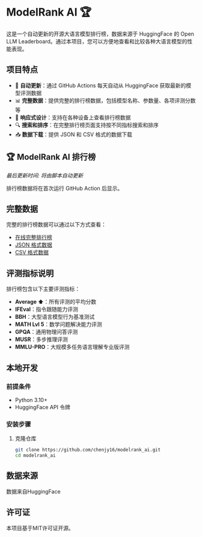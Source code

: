 # ModelRank AI 🏆

这是一个自动更新的开源大语言模型排行榜，数据来源于 HuggingFace 的 Open LLM Leaderboard。通过本项目，您可以方便地查看和比较各种大语言模型的性能表现。

## 项目特点

- 🔄 **自动更新**：通过 GitHub Actions 每天自动从 HuggingFace 获取最新的模型评测数据
- 📊 **完整数据**：提供完整的排行榜数据，包括模型名称、参数量、各项评测分数等
- 📱 **响应式设计**：支持在各种设备上查看排行榜数据
- 🔍 **搜索和排序**：在完整排行榜页面支持按不同指标搜索和排序
- 📥 **数据下载**：提供 JSON 和 CSV 格式的数据下载

## 🏆 ModelRank AI 排行榜

*最后更新时间: 将由脚本自动更新*

排行榜数据将在首次运行 GitHub Action 后显示。

## 完整数据

完整的排行榜数据可以通过以下方式查看：

- [在线完整排行榜](https://chenjy16.github.io/modelrank_ai/)
- [JSON 格式数据](https://chenjy16.github.io/modelrank_ai/leaderboard.json)
- [CSV 格式数据](https://chenjy16.github.io/modelrank_ai/leaderboard.csv)

## 评测指标说明

排行榜包含以下主要评测指标：

- **Average ⬆️**：所有评测的平均分数
- **IFEval**：指令跟随能力评测
- **BBH**：大型语言模型行为基准测试
- **MATH Lvl 5**：数学问题解决能力评测
- **GPQA**：通用物理问答评测
- **MUSR**：多步推理评测
- **MMLU-PRO**：大规模多任务语言理解专业版评测

## 本地开发

### 前提条件

- Python 3.10+
- HuggingFace API 令牌

### 安装步骤

1. 克隆仓库
   ```bash
   git clone https://github.com/chenjy16/modelrank_ai.git
   cd modelrank_ai
   ```

## 数据来源

数据来自HuggingFace

## 许可证

本项目基于MIT许可证开源。